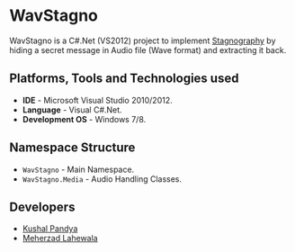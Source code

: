 # WavStagno
WavStagno is a C#.Net (VS2012) project to implement [Stagnography](http://en.wikipedia.org/wiki/Steganography) by hiding a secret message in Audio file (Wave format) and extracting it back.

## Platforms, Tools and Technologies used

* **IDE** - Microsoft Visual Studio 2010/2012.
* **Language** - Visual C#.Net.
* **Development OS** - Windows 7/8.

## Namespace Structure

* `WavStagno` - Main Namespace.
* `WavStagno.Media` - Audio Handling Classes.

## Developers

* [Kushal Pandya](https://github.com/kushalpandya)
* [Meherzad Lahewala](https://github.com/meherzad)